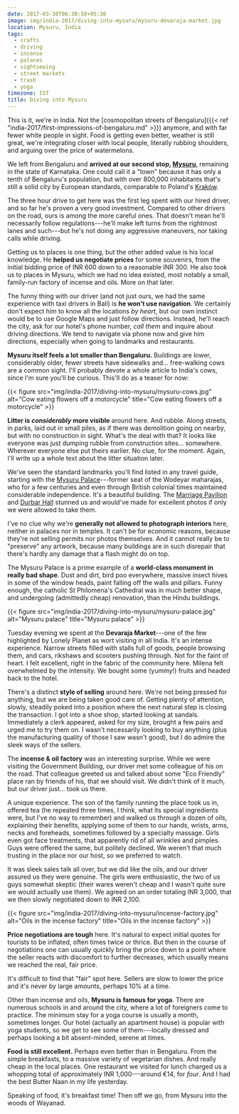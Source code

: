 ```yaml
---
date: 2017-03-30T06:30:58+05:30
image: img/india-2017/diving-into-mysuru/mysuru-devaraja-market.jpg
location: Mysuru, India
tags:
  - crafts
  - driving
  - incense
  - palaces
  - sightseeing
  - street markets
  - trash
  - yoga
timezone: IST
title: Diving into Mysuru
---
```


This is it, we're in India. Not the [cosmopolitan streets of Bengaluru]({{< ref "india-2017/first-impressions-of-bengaluru.md" >}}) anymore, and with far fewer white people in sight. Food is getting even better, weather is still great, we're integrating closer with local people, literally rubbing shoulders, and arguing over the price of watermelons.

<!--more-->

We left from Bengaluru and __arrived at our second stop, [Mysuru][wp-mysore]__, remaining in the state of Karnataka. One could call it a "town" because it has only a tenth of Bengaluru's population, but with over 800,000 inhabitants that's still a solid city by European standards, comparable to Poland's [Kraków][wp-krakow].

The three hour drive to get here was the first leg spent with our hired driver, and so far he's proven a very good investment. Compared to other drivers on the road, ours is among the more careful ones. That doesn't mean he'll necessarily follow regulations---he'll make left turns from the rightmost lanes and such---but he's not doing any aggressive maneuvers, nor taking calls while driving.

Getting us to places is one thing, but the other added value is his local knowledge. He __helped us negotiate prices__ for some souvenirs, from the initial bidding price of INR 600 down to a reasonable INR 300. He also took us to places in Mysuru, which we had no idea existed, most notably a small, family-run factory of incense and oils. More on that later.

The funny thing with our driver (and not just ours, we had the same experience with taxi drivers in Bali) is __he won't use navigation__. We certainly don't expect him to know all the locations _by heart_, but our own instinct would be to use Google Maps and just follow directions. Instead, he'll reach the city, ask for our hotel's phone number, _call them_ and inquire about driving directions. We tend to navigate via phone now and give him directions, especially when going to landmarks and restaurants.

__Mysuru itself feels a lot smaller than Bengaluru.__ Buildings are lower, considerably older, fewer streets have sidewalks and... free-walking cows are a common sight. I'll probably devote a whole article to India's cows, since I'm sure you'll be curious. This'll do as a teaser for now:

{{< figure src="img/india-2017/diving-into-mysuru/mysuru-cows.jpg" alt="Cow eating flowers off a motorcycle" title="Cow eating flowers off a motorcycle" >}}

__Litter is _considerably_ more visible__ around here. And rubble. Along streets, in parks, laid out in small piles, as if there was demolition going on nearby, but with no construction in sight. What's the deal with that? It looks like everyone was just dumping rubble from construction sites... somewhere. Wherever everyone else put theirs earlier. No clue, for the moment. Again, I'll write up a whole text about the litter situation later.

We've seen the standard landmarks you'll find listed in any travel guide, starting with the [Mysuru Palace][wp-mysore-palace]---former seat of the Wodeyar maharajas, who for a few centuries and even through British colonial times maintained considerable independence. It's a beautiful building. The [Marriage Pavilion][marriage-pavilion] and [Durbar Hall][durbar-hall] stunned us and would've made for excellent photos if only we were allowed to take them.

I've no clue why we're __generally not allowed to photograph interiors__ here, neither in palaces nor in temples. It can't be for economic reasons, because they're not selling permits nor photos themselves. And it cannot really be to "preserve" any artwork, because many buildings are in such disrepair that there's hardly any damage that a flash might do on top.

The Mysuru Palace is a prime example of a __world-class monument in really bad shape__. Dust and dirt, bird poo everywhere, massive insect hives in some of the window heads, paint falling off the walls and pillars. Funny enough, the catholic St Philomena's Cathedral was in much better shape, and undergoing (admittedly cheap) renovation, than the Hindu buildings.

{{< figure src="img/india-2017/diving-into-mysuru/mysuru-palace.jpg" alt="Mysuru palace" title="Mysuru palace" >}}

Tuesday evening we spent at the __Devaraja Market__---one of the few highlighted by Lonely Planet as wort visiting in all India. It's an intense experience. Narrow streets filled with stalls full of goods, people browsing them, and cars, rikshaws and scooters pushing through. Not for the faint of heart. I felt excellent, right in the fabric of the community here. Milena felt overwhelmed by the intensity. We bought some (yummy!) fruits and headed back to the hotel.

There's a distinct __style of selling__ around here. We're not being pressed for anything, but we are being taken good care of. Getting plenty of attention, slowly, steadily poked into a position where the next natural step is closing the transaction. I got into a shoe shop, started looking at sandals. Immediately a clerk appeared, asked for my size, brought a few pairs and urged me to try them on. I wasn't necessarily looking to buy anything (plus the manufacturing quality of those I saw wasn't good), but I do admire the sleek ways of the sellers.

The __incense & oil factory__ was an interesting surprise. While we were visiting the Government Building, our driver met some colleague of his on the road. That colleague greeted us and talked about some "Eco Friendly" place ran by friends of his, that we should visit. We didn't think of it much, but our driver just... took us there.

A unique experience. The son of the family running the place took us in, offered tea (he repeated three times, I think, what its special ingredients were, but I've no way to remember) and walked us through a dozen of oils, explaining their benefits, applying some of them to our hands, wrists, arms, necks and foreheads, sometimes followed by a specialty massage. Girls even got face treatments, that apparently rid of all wrinkles and pimples. Guys were offered the same, but politely declined. We weren't that much trusting in the place nor our host, so we preferred to watch.

It was sleek sales talk all over, but we did like the oils, and our driver assured us they were genuine. The girls were enthusiastic, the two of us guys somewhat skeptic (their wares weren't cheap and I wasn't quite sure we would actually use them). We agreed on an order totaling INR 3,000, that we then slowly negotiated down to INR 2,100.

{{< figure src="img/india-2017/diving-into-mysuru/incense-factory.jpg" alt="Oils in the incense factory" title="Oils in the incense factory" >}}

__Price negotiations are tough__ here. It's natural to expect initial quotes for tourists to be inflated, often times twice or thrice. But then in the course of negotiations one can usually quickly bring the price down to a point where the seller reacts with discomfort to further decreases, which usually means we reached the real, fair price.

It's difficult to find that "fair" spot here. Sellers are slow to lower the price and it's never by large amounts, perhaps 10% at a time.

Other than incense and oils, __Mysuru is famous for yoga__. There are numerous schools in and around the city, where a lot of foreigners come to practice. The minimum stay for a yoga course is usually a month, sometimes longer. Our hotel (actually an apartment house) is popular with yoga students, so we get to see some of them---locally dressed and perhaps looking a bit absent-minded, serene at times.

__Food is still excellent.__ Perhaps even better than in Bengaluru. From the simple breakfasts, to a massive variety of vegetarian dishes. And really cheap in the local places. One restaurant we visited for lunch charged us a whopping total of approximately INR 1,000---around €14, for _four_. And I had the best Butter Naan in my life yesterday.

Speaking of food, it's breakfast time! Then off we go, from Mysuru into the woods of Wayanad.

[durbar-hall]: http://mysorepalace.gov.in/Private_Durbar_Ambavilas_Palace.htm
[marriage-pavilion]: http://mysorepalace.gov.in/Marriage_Pavillion.htm
[wp-krakow]: https://en.wikipedia.org/wiki/Krak%C3%B3w
[wp-mysore-palace]: https://en.wikipedia.org/wiki/Mysore_Palace
[wp-mysore]: https://en.wikipedia.org/wiki/Mysore
